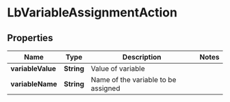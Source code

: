 # LbVariableAssignmentAction

## Properties
Name | Type | Description | Notes
------------ | ------------- | ------------- | -------------
**variableValue** | **String** | Value of variable | 
**variableName** | **String** | Name of the variable to be assigned | 
